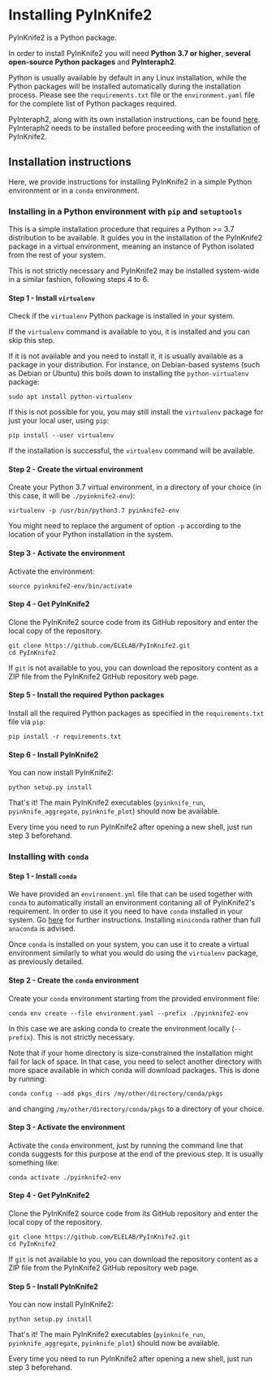 # Installing PyInKnife2

PyInKnife2 is a Python package.

In order to install PyInKnife2 you will need **Python 3.7 or higher**, **several open-source Python packages** and **PyInteraph2**.

Python is usually available by default in any Linux installation, while the Python packages will be installed automatically during the installation process. Please see the `requirements.txt` file or the `environment.yaml` file for the complete list of Python packages required.

PyInteraph2, along with its own installation instructions, can be found [here](https://github.com/ELELAB/pyinteraph2). PyInteraph2 needs to be installed before proceeding with the installation of PyInKnife2.

## Installation instructions

Here, we provide instructions for installing PyInKnife2 in a simple Python environment or in a `conda` environment.

### Installing in a Python environment with `pip` and `setuptools`

This is a simple installation procedure that requires a Python >= 3.7 distribution to be available. It guides you in the installation of the PyInKnife2 package in a virtual environment, meaning an instance of Python isolated from the rest of your system.

This is not strictly necessary and PyInKnife2 may be installed system-wide in a similar fashion, following steps 4 to 6.

#### Step 1 - Install `virtualenv`

Check if the `virtualenv` Python package is installed in your system.

If the `virtualenv` command is available to you, it is installed and you can skip this step. 

If it is not available and you need to install it, it is usually available as a package in your distribution. For instance, on Debian-based systems (such as Debian or Ubuntu) this boils down to installing the `python-virtualenv` package:

```shell
sudo apt install python-virtualenv
```

If this is not possible for you, you may still install the `virtualenv` package for just your local user, using `pip`:

```shell
pip install --user virtualenv
```

If the installation is successful, the `virtualenv` command will be available.

#### Step 2 - Create the virtual environment

Create your Python 3.7 virtual environment, in a directory of your choice (in this case, it will be `./pyinknife2-env`):

```shell
virtualenv -p /usr/bin/python3.7 pyinknife2-env
```

You might need to replace the argument of option `-p` according to the location of your Python installation in the system.

#### Step 3 - Activate the environment

Activate the environment:

```shell
source pyinknife2-env/bin/activate
```

#### Step 4 - Get PyInKnife2

Clone the PyInKnife2 source code from its GitHub repository and enter the local copy of the repository.

```shell
git clone https://github.com/ELELAB/PyInKnife2.git
cd PyInKnife2
```

If `git` is not available to you, you can download the repository content as a ZIP file from the PyInKnife2 GitHub repository web page.

#### Step 5 - Install the required Python packages

Install all the required Python packages as specified in the `requirements.txt` file via `pip`:

```shell
pip install -r requirements.txt
```

#### Step 6 - Install PyInKnife2

You can now install PyInKnife2:

```shell
python setup.py install
```

That's it! The main PyInKnife2 executables (`pyinknife_run`, `pyinknife_aggregate`, `pyinknife_plot`) should now be available.

Every time you need to run PyInKnife2 after opening a new shell, just run step 3 beforehand.

### Installing with `conda`

#### Step 1 - Install `conda`

We have provided an `environment.yml` file that can be used together with `conda` to automatically install an environment contaning all of PyInKnife2's requirement. In order to use it you need to have `conda` installed in your system. Go [here](https://docs.conda.io/en/latest/miniconda.html) for further instructions. Installing `miniconda` rather than full `anaconda` is advised.

Once `conda` is installed on your system, you can use it to create a virtual environment similarly to what you would do using the `virtualenv` package, as previously detailed.

#### Step 2 - Create the `conda` environment

Create your `conda` environment starting from the provided environment file:

```shell
conda env create --file environment.yaml --prefix ./pyinknife2-env
```

In this case we are asking conda to create the environment locally (`--prefix`). This is not strictly necessary.

Note that if your home directory is size-constrained the installation might fail for lack of space. In that case, you need to select another directory with more space available in which conda will download packages. This is done by running:

```shell
conda config --add pkgs_dirs /my/other/directory/conda/pkgs
```

and changing `/my/other/directory/conda/pkgs` to a directory of your choice.

#### Step 3 - Activate the environment

Activate the `conda` environment, just by running the command line that conda suggests for this purpose at the end of the previous step. It is usually something like:

```shell
conda activate ./pyinknife2-env
```

#### Step 4 - Get PyInKnife2

Clone the PyInKnife2 source code from its GitHub repository and enter the local copy of the repository.

```shell
git clone https://github.com/ELELAB/PyInKnife2.git
cd PyInKnife2
```

If `git` is not available to you, you can download the repository content as a ZIP file from the PyInKnife2 GitHub repository web page.

#### Step 5 - Install PyInKnife2

You can now install PyInKnife2:

```shell
python setup.py install
```

That's it! The main PyInKnife2 executables (`pyinknife_run`, `pyinknife_aggregate`, `pyinknife_plot`) should now be available.

Every time you need to run PyInKnife2 after opening a new shell, just run step 3 beforehand.